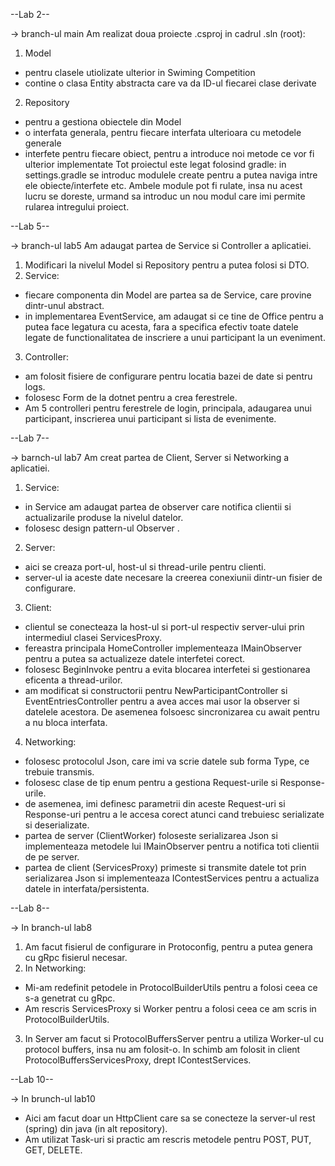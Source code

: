 --Lab 2--

-> branch-ul main
Am realizat doua proiecte .csproj in cadrul .sln (root):
1. Model
- pentru clasele utiolizate ulterior in Swiming Competition
- contine o clasa Entity abstracta care va da ID-ul fiecarei clase derivate
2. Repository
- pentru a gestiona obiectele din Model
- o interfata generala, pentru fiecare interfata ulterioara cu metodele generale
- interfete pentru fiecare obiect, pentru a introduce noi metode ce vor fi ulterior implementate
Tot proiectul este legat folosind gradle: in settings.gradle se introduc modulele create pentru a putea naviga intre ele obiecte/interfete etc.
Ambele module pot fi rulate, insa nu acest lucru se doreste,  urmand sa introduc un nou modul care imi permite rularea intregului proiect.

--Lab 5--

-> branch-ul lab5
Am adaugat partea de Service si Controller a aplicatiei.
1. Modificari la nivelul Model si Repository pentru a putea folosi si DTO.
2. Service:
- fiecare componenta din Model are partea sa de Service, care provine dintr-unul abstract.
- in implementarea EventService, am adaugat si ce tine de Office pentru a putea face legatura cu acesta, fara a specifica efectiv toate datele legate de functionalitatea de inscriere a unui participant la un eveniment.
3. Controller:
- am folosit fisiere de configurare pentru locatia bazei de date si pentru logs.
- folosesc Form de la dotnet pentru a crea ferestrele.
- Am 5 controlleri pentru ferestrele de login, principala, adaugarea unui participant, inscrierea unui participant si lista de evenimente.

--Lab 7--

-> barnch-ul lab7
Am creat partea de Client, Server si Networking a aplicatiei.
1. Service:
- in Service am adaugat partea de observer care notifica clientii si actualizarile produse la nivelul datelor.
- folosesc design pattern-ul Observer .
2. Server:
- aici se creaza port-ul, host-ul si thread-urile pentru clienti.
- server-ul ia aceste date necesare la creerea conexiunii dintr-un fisier de configurare.
3. Client:
- clientul se conecteaza la host-ul si port-ul respectiv server-ului prin intermediul clasei ServicesProxy.
- fereastra principala HomeController implementeaza IMainObserver pentru a putea sa actualizeze datele interfetei corect.
- folosesc BeginInvoke pentru a evita blocarea interfetei si gestionarea eficenta a thread-urilor.
- am modificat si constructorii pentru NewParticipantController si EventEntriesController pentru a avea acces mai usor la observer si datelele acestora. De asemenea folsoesc sincronizarea cu await pentru a nu bloca interfata.
4. Networking:
- folosesc protocolul Json, care imi va scrie datele sub forma Type, ce trebuie transmis.
- folosesc clase de tip enum pentru a gestiona Request-urile si Response-urile.
- de asemenea, imi definesc parametrii din aceste Request-uri si Response-uri pentru a le accesa corect atunci cand trebuiesc serializate si deserializate.
- partea de server (ClientWorker) foloseste serializarea Json si implementeaza metodele lui IMainObserver pentru a notifica toti clientii de pe server.
- partea de client (ServicesProxy) primeste si transmite datele tot prin serializarea Json si implementeaza IContestServices pentru a actualiza datele in interfata/persistenta.


--Lab 8--

-> In branch-ul lab8
1. Am facut fisierul de configurare in Protoconfig, pentru a putea genera cu gRpc fisierul necesar.
2. In Networking:
- Mi-am redefinit petodele in ProtocolBuilderUtils pentru a folosi ceea ce s-a genetrat cu gRpc.
- Am rescris ServicesProxy si Worker pentru a folosi ceea ce am scris in ProtocolBuilderUtils.
3. In Server am facut si ProtocolBuffersServer pentru a utiliza Worker-ul cu protocol buffers, insa nu am folosit-o. In schimb am folosit in client ProtocolBuffersServicesProxy, drept IContestServices.


--Lab 10--

-> In brunch-ul lab10
- Aici am facut doar un HttpClient care sa se conecteze la server-ul rest (spring) din java (in alt repository).
- Am utilizat Task-uri si practic am rescris metodele pentru POST, PUT, GET, DELETE.
